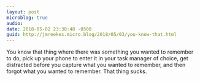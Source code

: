 ```yaml
---
layout: post
microblog: true
audio: 
date: 2018-05-02 23:38:48 -0500
guid: http://jmreekes.micro.blog/2018/05/03/you-know-that.html
---
```

You know that thing where there was something you wanted to remember to do, pick up your phone to enter it in your task manager of choice, get distracted before you capture what you wanted to remember, and then forgot what you wanted to remember. That thing sucks.
